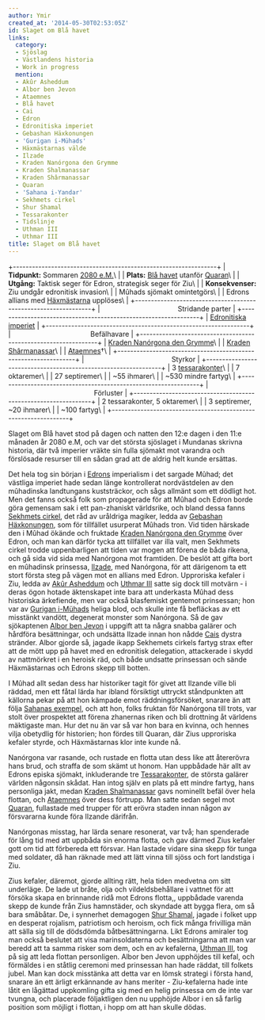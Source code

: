 ```yaml
---
author: Ymir
created_at: '2014-05-30T02:53:05Z'
id: Slaget om Blå havet
links:
  category:
  - Sjöslag
  - Västlandens historia
  - Work in progress
  mention:
  - Akûr Asheddum
  - Albor ben Jevon
  - Ataemnes
  - Blå havet
  - Cai
  - Edron
  - Edronitiska imperiet
  - Gebashan Häxkonungen
  - 'Gurigan i-Mühads'
  - Häxmästarnas välde
  - Ilzade
  - Kraden Nanórgona den Grymme
  - Kraden Shalmanassar
  - Kraden Shârmanassar
  - Quaran
  - 'Sahana i-Yandar'
  - Sekhmets cirkel
  - Shur Shamal
  - Tessarakonter
  - Tidslinje
  - Uthman III
  - Uthmar III
title: Slaget om Blå havet
---
```


+----------------------------------------------------------------+
| **Tidpunkt:** Sommaren [2080 e.M.]\                            |
| **Plats:** [Blå havet] utanför [Quaran]\                       |
| **Utgång:** Taktisk seger för Edron, strategisk seger för Ziu\ |
| **Konsekvenser:** Ziu undgår edronitisk invasion\              |
| Mûhads sjömakt omintetgörs\                                    |
| Edrons allians med [Häxmästarna] upplöses\                     |
+----------------------------------------------------------------+
|                                        Stridande parter        |
+----------------------------------------------------------------+
| [Edronitiska imperiet]                                         |
+----------------------------------------------------------------+
|                                         Befälhavare            |
+----------------------------------------------------------------+
| [Kraden Nanórgona den Grymme][]\                               |
| [Kraden Shârmanassar][]\                                       |
| [Ataemnes]†\                                                   |
+----------------------------------------------------------------+
|                                             Styrkor            |
+----------------------------------------------------------------+
| 3 [tessarakonter]\                                             |
| 7 oktaremer\                                                   |
| 27 septiremer\                                                 |
| \~55 ihmarer\                                                  |
| \~530 mindre fartyg\                                           |
+----------------------------------------------------------------+
|                                             Förluster          |
+----------------------------------------------------------------+
| 2 tessarakonter, 5 oktaremer\                                  |
| 3 septiremer, \~20 ihmarer\                                    |
| \~100 fartyg\                                                  |
+----------------------------------------------------------------+

Slaget om Blå havet stod på dagen och natten den 12:e dagen i den 11:e månaden år 2080 e.M, och var
det största sjöslaget i Mundanas skrivna historia, där två imperier vräkte sin fulla sjömakt mot
varandra och förslösade resurser till en sådan grad att de aldrig helt kunde ersättas.

Det hela tog sin början i [Edrons] imperialism i det sargade Mûhad; det västliga imperiet hade sedan
länge kontrollerat nordvästdelen av den mûhadinska landtungans kuststräckor, och sågs allmänt som
ett dödligt hot. Men det fanns också folk som propagerade för att Mûhad och Edron borde göra
gemensam sak i ett pan-zhaniskt världsrike, och bland dessa fanns [Sekhmets cirkel], det råd av
uråldriga magiker, ledda av [Gebashan Häxkonungen], som för tillfället usurperat Mûhads tron. Vid
tiden härskade den i Mûhad ökände och fruktade [Kraden Nanórgona den Grymme] över Edron, och man kan
därför tycka att tillfället var illa valt, men Sekhmets cirkel trodde uppenbarligen att tiden var
mogen att förena de båda rikena, och gå sida vid sida med Nanórgona mot framtiden. De beslöt att
gifta bort en mûhadinsk prinsessa, [Ilzade], med Nanórgona, för att därigenom ta ett stort första
steg på vägen mot en allians med Edron. Upproriska kefaler i Ziu, ledda av [Akûr Asheddum] och
[Uthmar III] satte sig dock till motvärn - i deras ögon hotade äktenskapet inte bara att underkasta
Mûhad dess historiska ärkefiende, men var också blasfemiskt gentemot prinsessan; hon var av [Gurigan
i-Mühads] heliga blod, och skulle inte få befläckas av ett misstänkt vandött, degenerat monster som
Nanórgona. Så de gav sjökaptenen [Albor ben Jevon] i uppgift att ta några snabba galärer och
hårdföra besättningar, och undsätta Ilzade innan hon nådde [Cais] dystra stränder. Albor gjorde så,
jagade ikapp Sekhemets cirkels fartyg strax efter att de mött upp på havet med en edronitisk
delegation, attackerade i skydd av nattmörkret i en heroisk räd, och både undsatte prinsessan och
sände Häxmästarnas och Edrons skepp till botten.

I Mûhad allt sedan dess har historiker tagit för givet att Ilzande ville bli räddad, men ett fåtal
lärda har ibland försiktigt uttryckt ståndpunkten att källorna pekar på att hon kämpade emot
räddningsförsöket, snarare än att följa [Sahanas exempel], och att hon, folks fruktan för Nanórgona
till trots, var stolt över prospektet att förena zhanernas riken och bli drottning åt världens
mäktigaste man. Hur det nu än var så var hon bara en kvinna, och hennes vilja obetydlig för
historien; hon fördes till Quaran, där Zius upproriska kefaler styrde, och Häxmästarnas klor inte
kunde nå.

Nanórgona var rasande, och rustade en flotta utan dess like att återerövra hans brud, och straffa de
som skämt ut honom. Han uppbådade här allt av Edrons episka sjömakt, inkluderande tre
[Tessarakonter], de största galärer världen någonsin skådat. Han intog själv en plats på ett mindre
fartyg, hans personliga jakt, medan [Kraden Shalmanassar] gavs nominellt befäl över hela flottan,
och [Ataemnes] över dess förtrupp. Man satte sedan segel mot [Quaran], fullastade med trupper för
att erövra staden innan någon av försvararna kunde föra Ilzande därifrån.

Nanórgonas misstag, har lärda senare resonerat, var två; han spenderade för lång tid med att uppbåda
sin enorma flotta, och gav därmed Zius kefaler gott om tid att förbereda ett försvar. Han lastade
vidare sina skepp för tunga med soldater, då han räknade med att lätt vinna till sjöss och fort
landstiga i Ziu.

Zius kefaler, däremot, gjorde allting rätt, hela tiden medvetna om sitt underläge. De lade ut bråte,
olja och vildeldsbehållare i vattnet för att försöka skapa en brinnande ridå mot Edrons flotta,,
uppbådade varenda skepp de kunde från Zius hamnstäder, och skyndade att bygga flera, om så bara
småbåtar. De, i synnerhet demagogen [Shur Shamal], jagade i folket upp en desperat rojalism,
patriotism och heroism, och fick många frivilliga män att sälla sig till de dödsdömda
båtbesättningarna. Likt Edrons amiraler tog man också beslutet att visa marinsoldaterna och
besättningarna att man var beredd att ta samma risker som dem, och en av kefalerna, [Uthman III],
tog på sig att leda flottan personligen. Albor ben Jevon upphöjdes till kefal, och förmäldes i en
ståtlig ceremoni med prinsessan han hade räddat, till folkets jubel. Man kan dock misstänka att
detta var en lömsk strategi i första hand, snarare än ett ärligt erkännande av hans meriter -
Ziu-kefalerna hade inte låtit en lågättad uppkomling gifta sig med en helig prinsessa om de inte var
tvungna, och placerade följaktligen den nu upphöjde Albor i en så farlig position som möjligt i
flottan, i hopp om att han skulle dödas.

  [2080 e.M.]: Tidslinje
  [Blå havet]: Blå_havet
  [Quaran]: Quaran
  [Häxmästarna]: Häxmästarnas_välde
  [Edronitiska imperiet]: Edronitiska_imperiet
  [Kraden Nanórgona den Grymme]: Kraden_Nanórgona_den_Grymme
  [Kraden Shârmanassar]: Kraden_Shârmanassar
  [Ataemnes]: Ataemnes
  [tessarakonter]: Tessarakonter
  [Edrons]: Edron
  [Sekhmets cirkel]: Sekhmets_cirkel
  [Gebashan Häxkonungen]: Gebashan_Häxkonungen
  [Ilzade]: Ilzade
  [Akûr Asheddum]: Akûr_Asheddum
  [Uthmar III]: Uthmar_III
  [Gurigan i-Mühads]: Gurigan_i-Mühads
  [Albor ben Jevon]: Albor_ben_Jevon
  [Cais]: Cai
  [Sahanas exempel]: Sahana_i-Yandar
  [Kraden Shalmanassar]: Kraden_Shalmanassar
  [Shur Shamal]: Shur_Shamal
  [Uthman III]: Uthman_III